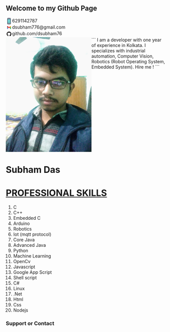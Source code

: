 ## Welcome to my Github Page

<img src="images/images.png" align="left" width=20/> 
6291142787
<br clear="left"/>
<img src="images/gmail-logo.png" align="left" width=20/> 
dsubham776@gmail.com
<br clear="left"/>
<img src="images/GitHub-Mark.png" align="left" width=20/> 
github.com/dsubham76
<br clear="left"/>
<img src="images/IMG_20201218_191808%20(3).jpeg" align="left" alt="subham das" width=270 />
```
I am a developer with one year of experience in Kolkata. 
I specializes with industrial automation, Computer Vision, 
Robotics (Robot Operating System, Embedded System).
Hire me !
```
 <br clear="left"/>
<h1 align="left">Subham Das</h1>

<h1><u>PROFESSIONAL SKILLS</u></h1>

1. C
2. C++
3. Embedded C
4. Arduino
5. Robotics
6. Iot (mqtt protocol)
7. Core Java
8. Advanced Java
9. Python
10. Machine Learning
11. OpenCv
12. Javascript
13. Google App Script
14. Shell script
15. C#
16. Linux
17. .Net
18. Html
19. Css
20. Nodejs

### Support or Contact
